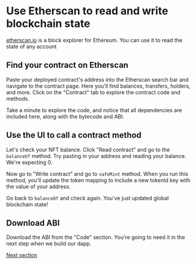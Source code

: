 # Use Etherscan to read and write blockchain state

[etherscan.io](https://etherscan.io/) is a block explorer for Ethereum. You can use it to read the state of any account

## Find your contract on Etherscan

Paste your deployed contract's address into the Etherscan search bar and navigate to the contract page. Here you'll find balances, transfers, holders, and more. Click on the "Contract" tab to explore the contract code and methods.

Take a minute to explore the code, and notice that all dependencies are included here, along with the bytecode and ABI. 

## Use the UI to call a contract method

Let's check your NFT balance. Click "Read contract" and go to the `balanceOf` method. Try pasting in your address and reading your balance. We're expecting 0.

Now go to "Write contract" and go to `safeMint` method. When you run this method, you'll update the token mapping to include a new tokenId key with the value of your address.

Go back to `balanceOf` and check again. You've just updated global blockchain state!

## Download ABI

Download the ABI from the "Code" section. You're going to need it in the next step when we build our dapp.

[Next section](3-tokengatingDapp.md)